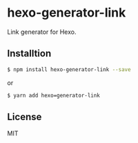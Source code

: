 # hexo-generator-link

Link generator for Hexo.

## Installtion

```bash
$ npm install hexo-generator-link --save
```

or

```bash
$ yarn add hexo=generator-link
```

## License

MIT
